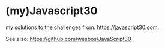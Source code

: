 # (my)Javascript30

my solutions to the challenges from: https://javascript30.com. 

See also: https://github.com/wesbos/JavaScript30